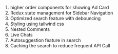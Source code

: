 1. higher order components for showing Ad Card
2. Redux state management for Sidebar Navigation
4. Optimized search feature with debouncing
5. Styling using  tailwind css
6. Nested Comments
7. Live Chats
8. Autosuggestion feature in search
9. Caching the search to reduce frequent API Call   
